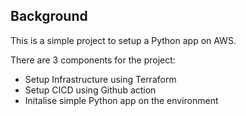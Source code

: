 ## Background

This is a simple project to setup a Python app on AWS. 

There are 3 components for the project: 
* Setup Infrastructure using Terraform
* Setup CICD using Github action
* Initalise simple Python app on the environment
